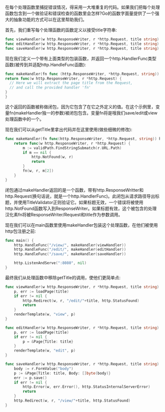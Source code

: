 
在每个处理函数里捕捉错误情况，得采用一大堆重复的代码。如果我们把每个处理函数包含到一个做验证和错误检查的函数里会怎样?Go的函数字面量提供了一个强大的抽象功能的方式可以在这里帮助我们。

首先，我们重写每个处理函数的函数定义以接受title字符串:

```go
func viewHandler(w http.ResponseWriter, r *http.Request, title string)
func editHandler(w http.ResponseWriter, r *http.Request, title string)
func saveHandler(w http.ResponseWriter, r *http.Request, title string)
```

现在我们定义一个带有上面类型的包装函数，并返回一个http.HandlerFunc类型函数(被传到并适配http.HandleFunc函数):

```go
func makeHandler(fn func (http.ResponseWriter, *http.Request, string)) http.HandlerFunc {
return func(w http.ResponseWriter, r *http.Request) {
  // Here we will extract the page title from the Request,
  // and call the provided handler 'fn'
}
}
```

这个返回的函数被称做闭包，因为它包含了在它之外定义的值。在这个示例里，变量fn(makeHandler独一的参数)被闭包包含。变量fn将是哦我们save/edit或view处理函数中的一个。

现在我们可以从getTitle里拿出代码并在这里使用(做些细微的修改):

```go
func makeHandler(fn func(http.ResponseWriter, *http.Request, string)) http.HandlerFunc {
    return func(w http.ResponseWriter, r *http.Request) {
        m := validPath.FindStringSubmatch(r.URL.Path)
        if m == nil {
            http.NotFound(w, r)
            return
        }
        fn(w, r, m[2])
    }
}
```

闭包通过makeHandler返回的是一个函数，带有http.ResponseWritter和http.Request(换句话说，就是一个http.HandlerFunc)。此闭包从请求路径导出标题，并使用TitleValidator正则验证它。如果标题无效，一个错误将被使用http.NotFound函数写入到ResponseWriter。如果标题有效，这个被包含的处理汉化素fn将被ResponseWriter/Request和title作为参数调用。

现在我们可以在main函数里使用makeHandler包装这个处理函数，在他们被使用http包注册之前:
```go
func main() {
    http.HandleFunc("/view/", makeHandler(viewHandler))
    http.HandleFunc("/edit/", makeHandler(editHandler))
    http.HandleFunc("/save/", makeHandler(saveHandler))

    http.ListenAndServe(":8080", nil)
}
```

最终我们从处理函数中移除getTitle的调用，使他们更简单点:
```go
func viewHandler(w http.ResponseWriter, r *http.Request, title string) {
    p, err := loadPage(title)
    if err != nil {
        http.Redirect(w, r, "/edit/"+title, http.StatusFound)
        return
    }
    renderTemplate(w, "view", p)
}

func editHandler(w http.ResponseWriter, r *http.Request, title string) {
    p, err := loadPage(title)
    if err != nil {
        p = &Page{Title: title}
    }
    renderTemplate(w, "edit", p)
}

func saveHandler(w http.ResponseWriter, r *http.Request, title string) {
    body := r.FormValue("body")
    p := &Page{Title: title, Body: []byte(body)}
    err := p.save()
    if err != nil {
        http.Error(w, err.Error(), http.StatusInternalServerError)
        return
    }
    http.Redirect(w, r, "/view/"+title, http.StatusFound)
}
```